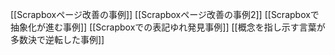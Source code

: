 
[[Scrapboxページ改善の事例]]
[[Scrapboxページ改善の事例2]]
[[Scrapboxで抽象化が進む事例]]
[[Scrapboxでの表記ゆれ発見事例]]
[[概念を指し示す言葉が多数決で逆転した事例]]
